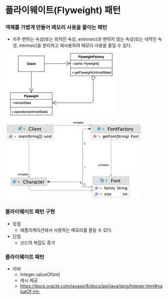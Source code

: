 # 플라이웨이트(Flyweight) 패턴
### 객체를 가볍게 만들어 메모리 사용을 줄이는 패턴
- 자주 변하는 속성(또는 외적인 속성, extrinsic)과 변하지 않는 속성(또는 내적인 속성, intrinsic)을 분리하고 재사용하여 메모리 사용을 줄일 수 있다.

![img.png](flyweight1.png)

![img.png](flyweight2.png)

### 플라이웨이트 패턴 구현
- 장점
  - 애플리케이션에서 사용하는 메모리를 줄일 수 있다.
- 단점
  - 코드의 복잡도 증가

### 플라이웨이트 패턴
- 자바
  - Integer.valueOf(int)
  - 캐시 제공
  - https://docs.oracle.com/javase/8/docs/api/java/lang/Integer.html#valueOf-int-